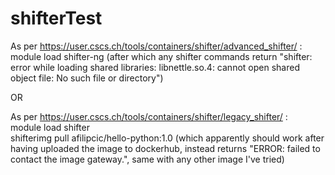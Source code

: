 # shifterTest

As per https://user.cscs.ch/tools/containers/shifter/advanced_shifter/ :  
module load shifter-ng (after which any shifter commands return "shifter: error while loading shared libraries: libnettle.so.4: cannot open shared object file: No such file or directory")

OR

As per https://user.cscs.ch/tools/containers/shifter/legacy_shifter/ :  
module load shifter  
shifterimg pull afilipcic/hello-python:1.0 (which apparently should work after having uploaded the image to dockerhub, instead returns "ERROR: failed to contact the image gateway.", same with any other image I've tried)
